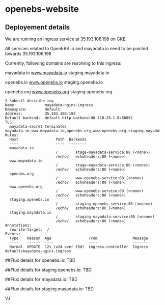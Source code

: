# openebs-website

## Deployement details

We are running an ingress service at 35.193.106.198 on GKE.

All services related to OpenEBS.io and mayadata.io need to be pointed towards 35.193.106.198

Currently, following domains are resolving to this ingress:

mayadata.io
www.mayadata.io
staging.mayadata.io

openebs.io
www.openebs.io
staging.openebs.io

openebs.org
www.openebs.org
staging.openebs.org


```
$ kubectl describe ing
Name:             mayadata-nginx-ingress
Namespace:        default
Address:          35.193.106.198
Default backend:  default-http-backend:80 (10.28.1.8:8080)
TLS:
  mayadata-secret terminates mayadata.io,www.mayadata.io,openebs.org,www.openebs.org,staging.mayadata.io,staging.openebs.io
Rules:
  Host                 Path  Backends
  ----                 ----  --------
  mayadata.io
                       /        stage-mayadata-service:80 (<none>)
                       /echo/   echoheaders:80 (<none>)
  www.mayadata.io
                       /        stage-mayadata-service:80 (<none>)
                       /echo/   echoheaders:80 (<none>)
  openebs.org
                       /        www-openebs-service:80 (<none>)
                       /echo/   echoheaders:80 (<none>)
  www.openebs.org
                       /        www-openebs-service:80 (<none>)
                       /echo/   echoheaders:80 (<none>)
  staging.openebs.io
                       /        staging-openebs-service:80 (<none>)
                       /echo/   echoheaders:80 (<none>)
  staging.mayadata.io
                       /        staging-mayadata-service:80 (<none>)
                       /echo/   echoheaders:80 (<none>)
Annotations:
  rewrite-target:  /
Events:
  Type    Reason  Age                 From                Message
  ----    ------  ----                ----                -------
  Normal  UPDATE  12s (x24 over 15d)  ingress-controller  Ingress default/mayadata-nginx-ingress
```


##Flux details for openebs.io: TBD
<Atul to update this section>

##Flux details for staging.openebs.io: TBD
<Atul to update this section>


##Flux details for mayadata.io: TBD
<Atul to update this section>


##Flux details for staging.mayadata.io: TBD
<Atul to update this section>


VJ
